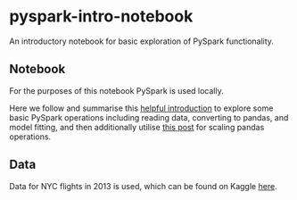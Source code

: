 # pyspark-intro-notebook

An introductory notebook for basic exploration of PySpark functionality. 

## Notebook

For the purposes of this notebook PySpark is used locally. 

Here we follow and summarise this [helpful introduction](https://towardsdatascience.com/a-brief-introduction-to-pyspark-ff4284701873) to explore some basic PySpark operations including reading data, converting to pandas, and model fitting, and then additionally utilise [this post](https://databricks.com/blog/2017/10/30/introducing-vectorized-udfs-for-pyspark.html) for scaling pandas operations.

## Data

Data for NYC flights in 2013 is used, which can be found on Kaggle [here](https://www.kaggle.com/lampubhutia/nyc-flight-delay).
